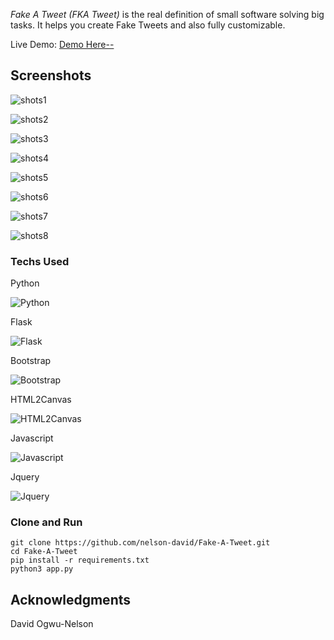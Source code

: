 

*Fake A Tweet (FKA Tweet)* is the real definition of small software solving big tasks. It helps you create Fake Tweets and also fully customizable.



Live Demo: <a target="_blank" href="https://fake-a-tweet.herokuapp.com/"> Demo Here--</a>

## Screenshots

![shots1](https://github.com/nelson-david/Fake-A-Tweet/blob/main/static/img/demo_images/shots1.png)

![shots2](https://github.com/nelson-david/Fake-A-Tweet/blob/main/static/img/demo_images/shots2.png)

![shots3](https://github.com/nelson-david/Fake-A-Tweet/blob/main/static/img/demo_images/shots3.png)

![shots4](https://github.com/nelson-david/Fake-A-Tweet/blob/main/static/img/demo_images/shots4.png)

![shots5](https://github.com/nelson-david/Fake-A-Tweet/blob/main/static/img/demo_images/shots5.png)

![shots6](https://github.com/nelson-david/Fake-A-Tweet/blob/main/static/img/demo_images/shots6.png)

![shots7](https://github.com/nelson-david/Fake-A-Tweet/blob/main/static/img/demo_images/shots7.png)

![shots8](https://github.com/nelson-david/Fake-A-Tweet/blob/main/static/img/demo_images/shots8.png)



### Techs Used

Python

![Python](https://github.com/nelson-david/Fake-A-Tweet/blob/main/static/img/demo_images/python.jpg)


Flask

![Flask](https://github.com/nelson-david/Fake-A-Tweet/blob/main/static/img/demo_images/flask.png)


Bootstrap

![Bootstrap](https://github.com/nelson-david/Fake-A-Tweet/blob/main/static/img/demo_images/bootstrap.png)


HTML2Canvas

![HTML2Canvas](https://github.com/nelson-david/Fake-A-Tweet/blob/main/static/img/demo_images/h2c.jpeg)


Javascript

![Javascript](https://github.com/nelson-david/Fake-A-Tweet/blob/main/static/img/demo_images/javascript.png)


Jquery

![Jquery](https://github.com/nelson-david/Fake-A-Tweet/blob/main/static/img/demo_images/jquery.jpg)


### Clone and Run

```
git clone https://github.com/nelson-david/Fake-A-Tweet.git
cd Fake-A-Tweet
pip install -r requirements.txt
python3 app.py
```

## Acknowledgments

David Ogwu-Nelson